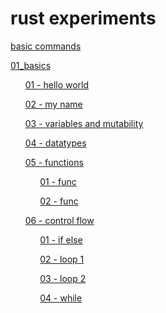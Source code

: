 # rust experiments

[basic commands](./Basic.md)

[01_basics](./01_basics/)

&nbsp;&nbsp;&nbsp;&nbsp;&nbsp;&nbsp;[01 - hello world](./01_basics/01_hello_world/)

&nbsp;&nbsp;&nbsp;&nbsp;&nbsp;&nbsp;[02 - my name](./01_basics/02_my_name/)

&nbsp;&nbsp;&nbsp;&nbsp;&nbsp;&nbsp;[03 - variables and mutability](./01_basics/03_variables_and_mutability/)

&nbsp;&nbsp;&nbsp;&nbsp;&nbsp;&nbsp;[04 - datatypes](./01_basics/04_datatypes/)

&nbsp;&nbsp;&nbsp;&nbsp;&nbsp;&nbsp;[05 - functions](./01_basics/05_functions/)

&nbsp;&nbsp;&nbsp;&nbsp;&nbsp;&nbsp;&nbsp;&nbsp;&nbsp;&nbsp;&nbsp;&nbsp;[01 - func](./01_basics/05_functions/func_01/)

&nbsp;&nbsp;&nbsp;&nbsp;&nbsp;&nbsp;&nbsp;&nbsp;&nbsp;&nbsp;&nbsp;&nbsp;[02 - func](./01_basics/05_functions/func_02/)

&nbsp;&nbsp;&nbsp;&nbsp;&nbsp;&nbsp;[06 - control flow](./01_basics/06_control_flow/)

&nbsp;&nbsp;&nbsp;&nbsp;&nbsp;&nbsp;&nbsp;&nbsp;&nbsp;&nbsp;&nbsp;&nbsp;[01 - if else](./01_basics/06_control_flow/if_expression_1/)

&nbsp;&nbsp;&nbsp;&nbsp;&nbsp;&nbsp;&nbsp;&nbsp;&nbsp;&nbsp;&nbsp;&nbsp;[02 - loop 1](./01_basics/06_control_flow/loop_1/)

&nbsp;&nbsp;&nbsp;&nbsp;&nbsp;&nbsp;&nbsp;&nbsp;&nbsp;&nbsp;&nbsp;&nbsp;[03 - loop 2](./01_basics/06_control_flow/loop_2/)

&nbsp;&nbsp;&nbsp;&nbsp;&nbsp;&nbsp;&nbsp;&nbsp;&nbsp;&nbsp;&nbsp;&nbsp;[04 - while](./01_basics/06_control_flow/while_1/)